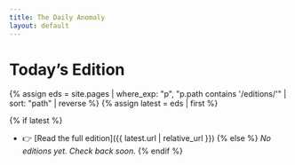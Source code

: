 ```yaml
---
title: The Daily Anomaly
layout: default
---
```


# Today’s Edition

{% assign eds = site.pages
  | where_exp: "p", "p.path contains '/editions/'"
  | sort: "path" | reverse %}
{% assign latest = eds | first %}

{% if latest %}
- 👉 [Read the full edition]({{ latest.url | relative_url }})
{% else %}
*No editions yet. Check back soon.*
{% endif %}
